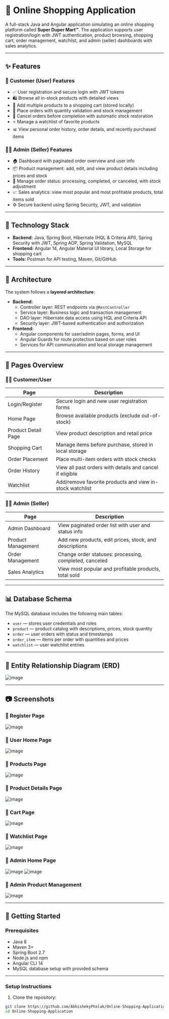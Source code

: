 # 🛒 Online Shopping Application

A full-stack Java and Angular application simulating an online shopping platform called **Super Duper Mart™**. The application supports user registration/login with JWT authentication, product browsing, shopping cart, order management, watchlist, and admin (seller) dashboards with sales analytics.

---

## ✨ Features

### 👤 Customer (User) Features
- ✅ User registration and secure login with JWT tokens
- 🛍️ Browse all in-stock products with detailed views
- 🛒 Add multiple products to a shopping cart (stored locally)
- 🛒 Place orders with quantity validation and stock management
- 🛑 Cancel orders before completion with automatic stock restoration
- ⭐ Manage a watchlist of favorite products
- 📊 View personal order history, order details, and recently purchased items

### 👨‍💼 Admin (Seller) Features
- 🏠 Dashboard with paginated order overview and user info
- 📦 Product management: add, edit, and view product details including prices and stock
- 🔄 Manage order status: processing, completed, or canceled, with stock adjustment
- 📈 Sales analytics: view most popular and most profitable products, total items sold
- ⚙️ Secure backend using Spring Security, JWT, and validation

---

## 🧰 Technology Stack

- **Backend:** Java, Spring Boot, Hibernate (HQL & Criteria API), Spring Security with JWT, Spring AOP, Spring Validation, MySQL
- **Frontend:** Angular 14, Angular Material UI library, Local Storage for shopping cart
- **Tools:** Postman for API testing, Maven, Git/GitHub

---

## 🧱 Architecture

The system follows a **layered architecture**:

- **Backend:**
  - Controller layer: REST endpoints via `@RestController`
  - Service layer: Business logic and transaction management
  - DAO layer: Hibernate data access using HQL and Criteria API
  - Security layer: JWT-based authentication and authorization
- **Frontend:**
  - Angular components for user/admin pages, forms, and UI
  - Angular Guards for route protection based on user roles
  - Services for API communication and local storage management

---

## 📄 Pages Overview

### 👨‍🎓 Customer/User

| Page                 | Description                                               |
|----------------------|-----------------------------------------------------------|
| Login/Register       | Secure login and new user registration forms              |
| Home Page            | Browse available products (exclude out-of-stock)          |
| Product Detail Page  | View product description and retail price                  |
| Shopping Cart        | Manage items before purchase, stored in local storage      |
| Order Placement      | Place multi-item orders with stock checks                  |
| Order History        | View all past orders with details and cancel if eligible   |
| Watchlist            | Add/remove favorite products and view in-stock watchlist   |

### 👨‍💼 Admin (Seller)

| Page                     | Description                                               |
|--------------------------|-----------------------------------------------------------|
| Admin Dashboard          | View paginated order list with user and status info       |
| Product Management       | Add new products, edit prices, stock, and descriptions    |
| Order Management         | Change order statuses: processing, completed, canceled    |
| Sales Analytics          | View most popular and profitable products, total sold     |

---

## 📊 Database Schema

The MySQL database includes the following main tables:

- `user` — stores user credentials and roles
- `product` — product catalog with descriptions, prices, stock quantity
- `order` — user orders with status and timestamps
- `order_item` — items per order with quantities and prices
- `watchlist` — user watchlist entries

---

## 🧾 Entity Relationship Diagram (ERD)

![image](https://github.com/user-attachments/assets/1a709a74-6ff7-48e3-9b29-02aef7f0bbc1)

---

## 📷 Screenshots

### 📌 Register Page  
![image](https://github.com/user-attachments/assets/56987a8c-aab6-4d20-8d27-48fff6388613)

### 📌 User Home Page  
![image](https://github.com/user-attachments/assets/1f4cbdc7-94e8-49b5-980b-32bdf7327c75)

### 📌 Products Page  
![image](https://github.com/user-attachments/assets/6b3bc29d-2519-47ba-a413-5b44a86cf6e5)

### 📌 Product Details Page
![image](https://github.com/user-attachments/assets/25800be6-0377-41e4-932a-362f03e7e318)

### 📌 Cart Page
![image](https://github.com/user-attachments/assets/251c2922-65a6-47e0-97ba-ae85f628ab3a)

### 📌 Watchlist Page
![image](https://github.com/user-attachments/assets/05d0783d-4a73-40da-bfe7-01176ac13afd)


### 📌 Admin Home Page  
![image](https://github.com/user-attachments/assets/e11e2f36-2c22-4f11-b60a-f9b70a62b1dd)
![image](https://github.com/user-attachments/assets/b2f4ba01-bbf7-4fc5-9edf-ddfcc769c539)

### 📌 Admin Product Management  
![image](https://github.com/user-attachments/assets/a1553ead-a73d-4ce7-8e0b-899d126d4fd5)

---

## 🚀 Getting Started

### Prerequisites

- Java 8
- Maven 3+
- Spring Boot 2.7
- Node.js and npm
- Angular CLI 14
- MySQL database setup with provided schema

---

### Setup Instructions

1. Clone the repository:

```bash
git clone https://github.com/AbhishekyPhalak/Online-Shopping-Application.git
cd Online-Shopping-Application
